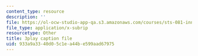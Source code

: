 ```yaml
---
content_type: resource
description: ''
file: https://ol-ocw-studio-app-qa.s3.amazonaws.com/courses/sts-081-innovation-systems-for-science-technology-energy-manufacturing-and-health-spring-2017/933a9a3340d05c1ea44be599aad67975_FY1QmZb_LDs.vtt
file_type: application/x-subrip
resourcetype: Other
title: 3play caption file
uid: 933a9a33-40d0-5c1e-a44b-e599aad67975
---
```

